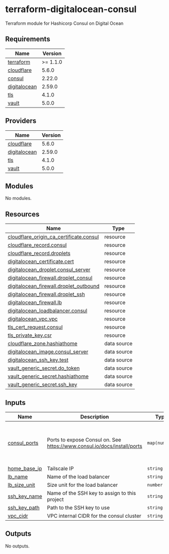 # terraform-digitalocean-consul
Terraform module for Hashicorp Consul on Digital Ocean

<!-- BEGIN_TF_DOCS -->
## Requirements

| Name | Version |
|------|---------|
| <a name="requirement_terraform"></a> [terraform](#requirement\_terraform) | >= 1.1.0 |
| <a name="requirement_cloudflare"></a> [cloudflare](#requirement\_cloudflare) | 5.6.0 |
| <a name="requirement_consul"></a> [consul](#requirement\_consul) | 2.22.0 |
| <a name="requirement_digitalocean"></a> [digitalocean](#requirement\_digitalocean) | 2.59.0 |
| <a name="requirement_tls"></a> [tls](#requirement\_tls) | 4.1.0 |
| <a name="requirement_vault"></a> [vault](#requirement\_vault) | 5.0.0 |

## Providers

| Name | Version |
|------|---------|
| <a name="provider_cloudflare"></a> [cloudflare](#provider\_cloudflare) | 5.6.0 |
| <a name="provider_digitalocean"></a> [digitalocean](#provider\_digitalocean) | 2.59.0 |
| <a name="provider_tls"></a> [tls](#provider\_tls) | 4.1.0 |
| <a name="provider_vault"></a> [vault](#provider\_vault) | 5.0.0 |

## Modules

No modules.

## Resources

| Name | Type |
|------|------|
| [cloudflare_origin_ca_certificate.consul](https://registry.terraform.io/providers/cloudflare/cloudflare/5.6.0/docs/resources/origin_ca_certificate) | resource |
| [cloudflare_record.consul](https://registry.terraform.io/providers/cloudflare/cloudflare/5.6.0/docs/resources/record) | resource |
| [cloudflare_record.droplets](https://registry.terraform.io/providers/cloudflare/cloudflare/5.6.0/docs/resources/record) | resource |
| [digitalocean_certificate.cert](https://registry.terraform.io/providers/digitalocean/digitalocean/2.59.0/docs/resources/certificate) | resource |
| [digitalocean_droplet.consul_server](https://registry.terraform.io/providers/digitalocean/digitalocean/2.59.0/docs/resources/droplet) | resource |
| [digitalocean_firewall.droplet_consul](https://registry.terraform.io/providers/digitalocean/digitalocean/2.59.0/docs/resources/firewall) | resource |
| [digitalocean_firewall.droplet_outbound](https://registry.terraform.io/providers/digitalocean/digitalocean/2.59.0/docs/resources/firewall) | resource |
| [digitalocean_firewall.droplet_ssh](https://registry.terraform.io/providers/digitalocean/digitalocean/2.59.0/docs/resources/firewall) | resource |
| [digitalocean_firewall.lb](https://registry.terraform.io/providers/digitalocean/digitalocean/2.59.0/docs/resources/firewall) | resource |
| [digitalocean_loadbalancer.consul](https://registry.terraform.io/providers/digitalocean/digitalocean/2.59.0/docs/resources/loadbalancer) | resource |
| [digitalocean_vpc.vpc](https://registry.terraform.io/providers/digitalocean/digitalocean/2.59.0/docs/resources/vpc) | resource |
| [tls_cert_request.consul](https://registry.terraform.io/providers/hashicorp/tls/4.1.0/docs/resources/cert_request) | resource |
| [tls_private_key.csr](https://registry.terraform.io/providers/hashicorp/tls/4.1.0/docs/resources/private_key) | resource |
| [cloudflare_zone.hashiathome](https://registry.terraform.io/providers/cloudflare/cloudflare/5.6.0/docs/data-sources/zone) | data source |
| [digitalocean_image.consul_server](https://registry.terraform.io/providers/digitalocean/digitalocean/2.59.0/docs/data-sources/image) | data source |
| [digitalocean_ssh_key.test](https://registry.terraform.io/providers/digitalocean/digitalocean/2.59.0/docs/data-sources/ssh_key) | data source |
| [vault_generic_secret.do_token](https://registry.terraform.io/providers/hashicorp/vault/5.0.0/docs/data-sources/generic_secret) | data source |
| [vault_generic_secret.hashiathome](https://registry.terraform.io/providers/hashicorp/vault/5.0.0/docs/data-sources/generic_secret) | data source |
| [vault_generic_secret.ssh_key](https://registry.terraform.io/providers/hashicorp/vault/5.0.0/docs/data-sources/generic_secret) | data source |

## Inputs

| Name | Description | Type | Default | Required |
|------|-------------|------|---------|:--------:|
| <a name="input_consul_ports"></a> [consul\_ports](#input\_consul\_ports) | Ports to expose Consul on. See https://www.consul.io/docs/install/ports | `map(number)` | <pre>{<br/>  "dns": 8600,<br/>  "http": 8500,<br/>  "serf-lan": 8301,<br/>  "server": 8300<br/>}</pre> | no |
| <a name="input_home_base_ip"></a> [home\_base\_ip](#input\_home\_base\_ip) | Tailscale IP | `string` | n/a | yes |
| <a name="input_lb_name"></a> [lb\_name](#input\_lb\_name) | Name of the load balancer | `string` | `"consul-lb"` | no |
| <a name="input_lb_size_unit"></a> [lb\_size\_unit](#input\_lb\_size\_unit) | Size unit for the load balancer | `number` | `1` | no |
| <a name="input_ssh_key_name"></a> [ssh\_key\_name](#input\_ssh\_key\_name) | Name of the SSH key to assign to this project | `string` | `"consul-key"` | no |
| <a name="input_ssh_key_path"></a> [ssh\_key\_path](#input\_ssh\_key\_path) | Path to the SSH key to use | `string` | `"~/.ssh/dokey.pub"` | no |
| <a name="input_vpc_cidr"></a> [vpc\_cidr](#input\_vpc\_cidr) | VPC internal CIDR for the consul cluster | `string` | `"10.10.20.0/24"` | no |

## Outputs

No outputs.
<!-- END_TF_DOCS -->